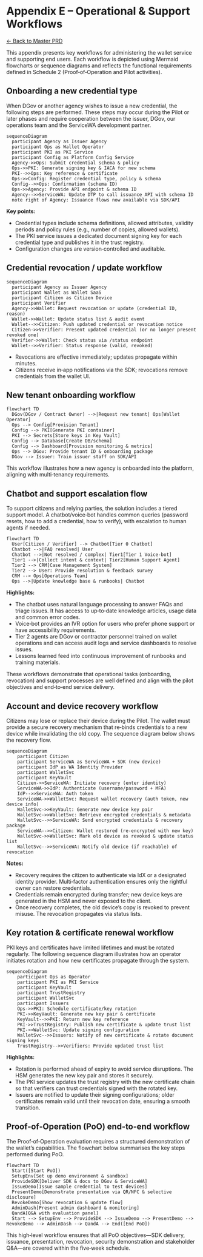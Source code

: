 # Appendix E – Operational & Support Workflows

[← Back to Master PRD](PRD_Master.md#documentation-structure)

This appendix presents key workflows for administering the wallet service and supporting end users.  Each workflow is depicted using Mermaid flowcharts or sequence diagrams and reflects the functional requirements defined in Schedule 2 (Proof‑of‑Operation and Pilot activities).

## Onboarding a new credential type

When DGov or another agency wishes to issue a new credential, the following steps are performed.  These steps may occur during the Pilot or later phases and require cooperation between the issuer, DGov, our operations team and the ServiceWA development partner.

```mermaid
sequenceDiagram
  participant Agency as Issuer Agency
  participant Ops as Wallet Operator
  participant PKI as PKI Service
  participant Config as Platform Config Service
  Agency->>Ops: Submit credential schema & policy
  Ops->>PKI: Generate signing key & IACA for new schema
  PKI-->>Ops: Key reference & certificate
  Ops->>Config: Register credential type, policy & schema
  Config-->>Ops: Confirmation (schema ID)
  Ops->>Agency: Provide API endpoint & schema ID
  Agency-->>ServiceWA: Update DTP to call issuance API with schema ID
  note right of Agency: Issuance flows now available via SDK/API
```

**Key points:**

* Credential types include schema definitions, allowed attributes, validity periods and policy rules (e.g., number of copies, allowed wallets).
* The PKI service issues a dedicated document signing key for each credential type and publishes it in the trust registry.
* Configuration changes are version‑controlled and auditable.

## Credential revocation / update workflow

```mermaid
sequenceDiagram
  participant Agency as Issuer Agency
  participant Wallet as Wallet SaaS
  participant Citizen as Citizen Device
  participant Verifier
  Agency->>Wallet: Request revocation or update (credential ID, reason)
  Wallet->>Wallet: Update status list & audit event
  Wallet-->>Citizen: Push updated credential or revocation notice
  Citizen->>Verifier: Present updated credential (or no longer present revoked one)
  Verifier->>Wallet: Check status via /status endpoint
  Wallet-->>Verifier: Status response (valid, revoked)
```

* Revocations are effective immediately; updates propagate within minutes.
* Citizens receive in‑app notifications via the SDK; revocations remove credentials from the wallet UI.

## New tenant onboarding workflow

```mermaid
flowchart TD
  DGov(DGov / Contract Owner) -->|Request new tenant| Ops[Wallet Operator]
  Ops --> Config[Provision Tenant]
  Config --> PKI[Generate PKI container]
  PKI --> Secrets[Store keys in Key Vault]
  Config --> Database[Create DB/schema]
  Config --> Dashboard[Provision monitoring & metrics]
  Ops --> DGov: Provide tenant ID & onboarding package
  DGov --> Issuer: Train issuer staff on SDK/API
```

This workflow illustrates how a new agency is onboarded into the platform, aligning with multi‑tenancy requirements.

## Chatbot and support escalation flow

To support citizens and relying parties, the solution includes a tiered support model.  A chatbot/voice‑bot handles common queries (password resets, how to add a credential, how to verify), with escalation to human agents if needed.

```mermaid
flowchart TD
  User[Citizen / Verifier] --> Chatbot[Tier 0 Chatbot]
  Chatbot -->|FAQ resolved| User
  Chatbot -->|Not resolved / complex| Tier1[Tier 1 Voice‑bot]
  Tier1 -->|Collect intent & context| Tier2[Human Support Agent]
  Tier2 --> CRM[Case Management System]
  Tier2 --> User: Provide resolution & feedback survey
  CRM --> Ops[Operations Team]
  Ops -->|Update knowledge base & runbooks| Chatbot
```

**Highlights:**

* The chatbot uses natural language processing to answer FAQs and triage issues.  It has access to up‑to‑date knowledge articles, usage data and common error codes.
* Voice‑bot provides an IVR option for users who prefer phone support or have accessibility requirements.
* Tier 2 agents are DGov or contractor personnel trained on wallet operations and can access audit logs and service dashboards to resolve issues.
* Lessons learned feed into continuous improvement of runbooks and training materials.

These workflows demonstrate that operational tasks (onboarding, revocation) and support processes are well defined and align with the pilot objectives and end‑to‑end service delivery.

## Account and device recovery workflow

Citizens may lose or replace their device during the Pilot.  The wallet must provide a secure recovery mechanism that re‑binds credentials to a new device while invalidating the old copy.  The sequence diagram below shows the recovery flow.

```mermaid
sequenceDiagram
    participant Citizen
    participant ServiceWA as ServiceWA + SDK (new device)
    participant IdP as WA Identity Provider
    participant WalletSvc
    participant KeyVault
    Citizen->>ServiceWA: Initiate recovery (enter identity)
    ServiceWA->>IdP: Authenticate (username/password + MFA)
    IdP-->>ServiceWA: Auth token
    ServiceWA->>WalletSvc: Request wallet recovery (auth token, new device info)
    WalletSvc->>KeyVault: Generate new device key pair
    WalletSvc->>WalletSvc: Retrieve encrypted credentials & metadata
    WalletSvc-->>ServiceWA: Send encrypted credentials & recovery package
    ServiceWA-->>Citizen: Wallet restored (re‑encrypted with new key)
    WalletSvc->>WalletSvc: Mark old device as revoked & update status list
    WalletSvc-->>ServiceWA: Notify old device (if reachable) of revocation
```

**Notes:**

* Recovery requires the citizen to authenticate via IdX or a designated identity provider.  Multi‑factor authentication ensures only the rightful owner can restore credentials.
* Credentials remain encrypted during transfer; new device keys are generated in the HSM and never exposed to the client.
* Once recovery completes, the old device’s copy is revoked to prevent misuse.  The revocation propagates via status lists.

## Key rotation & certificate renewal workflow

PKI keys and certificates have limited lifetimes and must be rotated regularly.  The following sequence diagram illustrates how an operator initiates rotation and how new certificates propagate through the system.

```mermaid
sequenceDiagram
    participant Ops as Operator
    participant PKI as PKI Service
    participant KeyVault
    participant TrustRegistry
    participant WalletSvc
    participant Issuers
    Ops->>PKI: Schedule certificate/key rotation
    PKI->>KeyVault: Generate new key pair & certificate
    KeyVault-->>PKI: Return new key reference
    PKI->>TrustRegistry: Publish new certificate & update trust list
    PKI->>WalletSvc: Update signing configuration
    WalletSvc-->>Issuers: Notify of new certificate & rotate document signing keys
    TrustRegistry-->>Verifiers: Provide updated trust list
```

**Highlights:**

* Rotation is performed ahead of expiry to avoid service disruptions.  The HSM generates the new key pair and stores it securely.
* The PKI service updates the trust registry with the new certificate chain so that verifiers can trust credentials signed with the rotated key.
* Issuers are notified to update their signing configurations; older certificates remain valid until their revocation date, ensuring a smooth transition.

## Proof‑of‑Operation (PoO) end‑to‑end workflow

The Proof‑of‑Operation evaluation requires a structured demonstration of the wallet’s capabilities.  The flowchart below summarises the key steps performed during PoO.

```mermaid
flowchart TD
  Start([Start PoO])
  SetupEnv[Set up demo environment & sandbox]
  ProvideSDK[Deliver SDK & docs to DGov & ServiceWA]
  IssueDemo[Issue sample credential to test devices]
  PresentDemo[Demonstrate presentation via QR/NFC & selective disclosure]
  RevokeDemo[Show revocation & update flow]
  AdminDash[Present admin dashboard & monitoring]
  QandA[Q&A with evaluation panel]
  Start --> SetupEnv --> ProvideSDK --> IssueDemo --> PresentDemo --> RevokeDemo --> AdminDash --> QandA --> End([End PoO])
```

This high‑level workflow ensures that all PoO objectives—SDK delivery, issuance, presentation, revocation, security demonstration and stakeholder Q&A—are covered within the five‑week schedule.

